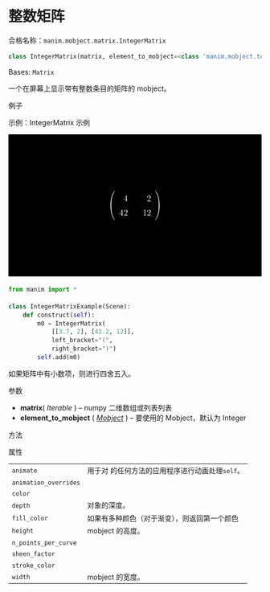 # 整数矩阵

合格名称：`manim.mobject.matrix.IntegerMatrix`


```py
class IntegerMatrix(matrix, element_to_mobject=<class 'manim.mobject.text.numbers.Integer'>, **kwargs)
```

Bases: `Matrix`

一个在屏幕上显示带有整数条目的矩阵的 mobject。

例子

示例：IntegerMatrix 示例

![IntegerMatrixExample-1.png](../static/IntegerMatrixExample-1.png)

```py
from manim import *

class IntegerMatrixExample(Scene):
    def construct(self):
        m0 = IntegerMatrix(
            [[3.7, 2], [42.2, 12]],
            left_bracket="(",
            right_bracket=")")
        self.add(m0)
```


如果矩阵中有小数项，则进行四舍五入。

参数

- **matrix**( _Iterable_ ) – numpy 二维数组或列表列表
- **element_to_mobject** ( [_Mobject_]() ) – 要使用的 Mobject，默认为 Integer


方法


属性

|||
|-|-|
`animate`|用于对 的任何方法的应用程序进行动画处理`self`。
`animation_overrides`|
`color`|
`depth`|对象的深度。
`fill_color`|如果有多种颜色（对于渐变），则返回第一个颜色
`height`|mobject 的高度。
`n_points_per_curve`|
`sheen_factor`|
`stroke_color`|
`width`|mobject 的宽度。
